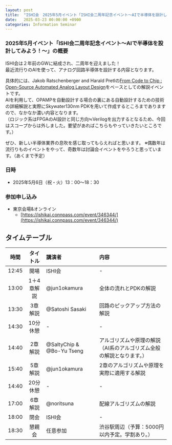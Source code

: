 ```yaml
---
layout: post
title:  "ISHI会　2025年5月イベント「ISHI会二周年記念イベント～AIで半導体を設計してみよう！～」の参加者募集"
date:   2025-03-23 00:00:00 +0900
categories: Information Seminar
---
```


### 2025年5月イベント「ISHI会二周年記念イベント～AIで半導体を設計してみよう！～」の概要
ISHI会は２年前のGWに結成され、二周年を迎えました！  
最近流行りのAIを使って、アナログ回路半導体を設計する内容となります。  

具体的には、Jakob Ratschenberger and Harald Pretlの[From Code to Chip : Open-Source Automated Analog Layout Design](https://sedemos.blogspot.com/2025/01/book-from-code-to-chip.html)をベースとしての解説イベントです。  
AIを利用して、OPAMPを自動設計する場合の裏にある自動設計するための技術の詳細解説と実際にSkywater130nm PDKを用いて作成するところまでありますので、なかなか濃い内容となります。  
（ロジック系はFPGAのAI設計と同じ方向≒Verilogを出力するとなるため、今回はスコープからは外しました。要望があればこちらもやっていきたいところです。）  
  
ぜひ、新しい半導体業界の息吹を感じ取ってもらえればと思います。 ※偶数年は流行りものイベントをやって、奇数年は討論会イベントをやろうと思っています。（あくまで予定）  


### 日時
* 2025年5月6日（祝・火）13：00〜18：30  

### 参加申し込み 
* 東京会場&オンライン  
    * [https://ishikai.connpass.com/event/346344/](https://ishikai.connpass.com/event/346344/)  


## タイムテーブル

| 時間 | タイトル | 講演者 |  内容 |  
|:------------:|:--------------:|:------------|:------------ |  
| 12:45 | 開場 | ISHI会 | - |  
| 13:00 | 1＋4章解説 | @jun1okamura | 全体の流れとPDKの解説 |  
| 13:30 | 3章解説| @Satoshi Sasaki | 回路のピックアップ方法の解説 |  
| 14:30 | 10分休憩 | - | - |  
| 14:40 | 2章解説 | @SaltyChip  & @Bo-Yu Tseng  | アルゴリズムや原理の解説（AI系のアルゴリズム全般の解説となります。） |  
| 15:40 | 5章解説| @jun1okamura | 2章のアルゴリズムや原理を実際に適用する解説 |  
| 14:40 | 20分休憩 | - | - |  
| 17:00 | 6章解説 | @noritsuna | 配線アルゴリズムの解説 |  
| 18:00 | 閉会 | ISHI会 | - |  
| 18:30 | 懇親会 | 任意参加 | 渋谷駅周辺（予算：5000円以内予定。学割あり。） |  
